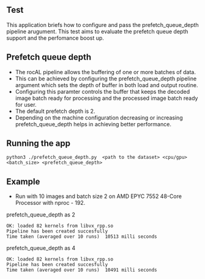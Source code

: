 ## Test
This application briefs how to configure and pass the prefetch_queue_depth pipeline arugument.
This  test  aims to evaluate the prefetch queue depth support and the perfomance boost up.

## Prefetch queue depth
* The rocAL pipeline allows the buffering of one or more batches of data.
* This can be achieved by configuring the prefetch_queue_depth  pipeline argument which sets the depth of buffer in both load and output routine.
* Configuring this paramter controls the buffer that keeps the decoded image batch ready for processing and the processed image batch ready for user.
* The default prefetch depth is 2.
* Depending on the machine configuration decreasing or increasing   prefetch_queue_depth helps in achieving better performance.

## Running the app
`python3 ./prefetch_queue_depth.py  <path to the dataset> <cpu/gpu> <batch_size> <prefetch_queue_depth>`

## Example
* Run with 10 images and batch size 2 on AMD EPYC 7552 48-Core Processor with nproc - 192.

prefetch_queue_depth as 2

```
OK: loaded 82 kernels from libvx_rpp.so
Pipeline has been created succesfully
Time taken (averaged over 10 runs)  10513 milli seconds
```

prefetch_queue_depth as 4

```
OK: loaded 82 kernels from libvx_rpp.so
Pipeline has been created succesfully
Time taken (averaged over 10 runs)  10491 milli seconds
```
